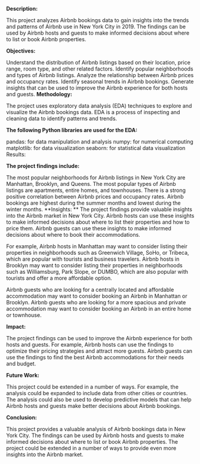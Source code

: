 **Description:**

This project analyzes Airbnb bookings data to gain insights into the trends and patterns of Airbnb use in New York City in 2019. The findings can be used by Airbnb hosts and guests to make informed decisions about where to list or book Airbnb properties.

**Objectives:**

Understand the distribution of Airbnb listings based on their location, price range, room type, and other related factors.
Identify popular neighborhoods and types of Airbnb listings.
Analyze the relationship between Airbnb prices and occupancy rates.
Identify seasonal trends in Airbnb bookings.
Generate insights that can be used to improve the Airbnb experience for both hosts and guests.
**Methodology:**

The project uses exploratory data analysis (EDA) techniques to explore and visualize the Airbnb bookings data. EDA is a process of inspecting and cleaning data to identify patterns and trends.

**The following Python libraries are used for the EDA:**

pandas: for data manipulation and analysis
numpy: for numerical computing
matplotlib: for data visualization
seaborn: for statistical data visualization
Results:

**The project findings include:**

The most popular neighborhoods for Airbnb listings in New York City are Manhattan, Brooklyn, and Queens.
The most popular types of Airbnb listings are apartments, entire homes, and townhouses.
There is a strong positive correlation between Airbnb prices and occupancy rates.
Airbnb bookings are highest during the summer months and lowest during the winter months.
**Insights:
**
The project findings provide valuable insights into the Airbnb market in New York City. Airbnb hosts can use these insights to make informed decisions about where to list their properties and how to price them. Airbnb guests can use these insights to make informed decisions about where to book their accommodations.

For example, Airbnb hosts in Manhattan may want to consider listing their properties in neighborhoods such as Greenwich Village, SoHo, or Tribeca, which are popular with tourists and business travelers. Airbnb hosts in Brooklyn may want to consider listing their properties in neighborhoods such as Williamsburg, Park Slope, or DUMBO, which are also popular with tourists and offer a more affordable option.

Airbnb guests who are looking for a centrally located and affordable accommodation may want to consider booking an Airbnb in Manhattan or Brooklyn. Airbnb guests who are looking for a more spacious and private accommodation may want to consider booking an Airbnb in an entire home or townhouse.

**Impact:**

The project findings can be used to improve the Airbnb experience for both hosts and guests. For example, Airbnb hosts can use the findings to optimize their pricing strategies and attract more guests. Airbnb guests can use the findings to find the best Airbnb accommodations for their needs and budget.

**Future Work:**

This project could be extended in a number of ways. For example, the analysis could be expanded to include data from other cities or countries. The analysis could also be used to develop predictive models that can help Airbnb hosts and guests make better decisions about Airbnb bookings.

**Conclusion:**

This project provides a valuable analysis of Airbnb bookings data in New York City. The findings can be used by Airbnb hosts and guests to make informed decisions about where to list or book Airbnb properties. The project could be extended in a number of ways to provide even more insights into the Airbnb market.
